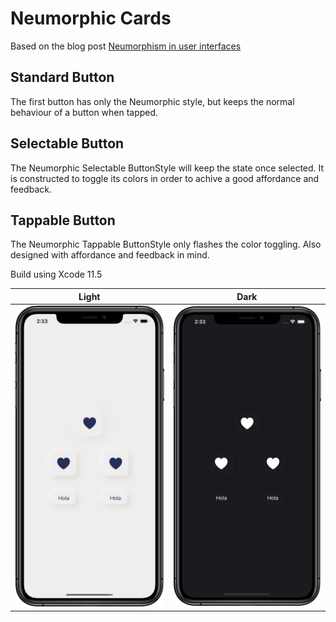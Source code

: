 # Neumorphic Cards

Based on the blog post [Neumorphism in user interfaces](https://uxdesign.cc/neumorphism-in-user-interfaces-b47cef3bf3a6)

## Standard Button

The first button has only the Neumorphic style, but keeps the normal behaviour of a button when tapped. 

## Selectable Button

The Neumorphic Selectable ButtonStyle will keep the state once selected. It is constructed to toggle its colors in order to achive a good affordance and feedback.

## Tappable Button

The Neumorphic Tappable ButtonStyle only flashes the color toggling. Also designed with affordance and feedback in mind.

Build using Xcode 11.5

Light | Dark
------------ | -------------
!["App in Light Appearance"](/images/light.png?raw=true) | !["App in Dark Appearance"](/images/dark.png?raw=true)
